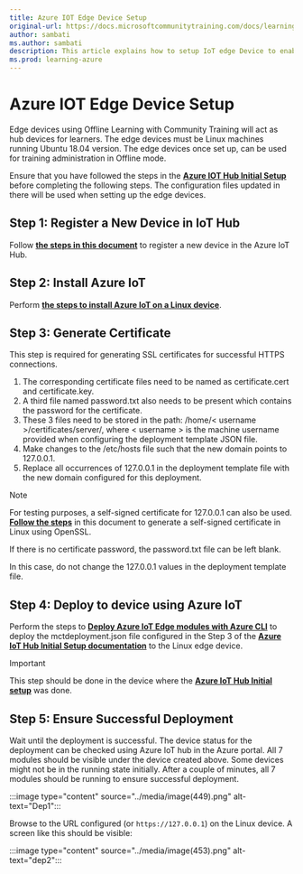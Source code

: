 ```yaml
---
title: Azure IOT Edge Device Setup
original-url: https://docs.microsoftcommunitytraining.com/docs/learning-in-offline-mode
author: sambati
ms.author: sambati
description: This article explains how to setup IoT edge Device to enable offline learning
ms.prod: learning-azure
---
```


# Azure IOT Edge Device Setup

Edge devices using Offline Learning with Community Training will act as hub devices for learners. The edge devices must be Linux machines running Ubuntu 18.04 version. The edge devices once set up, can be used for training administration in Offline mode.

Ensure that you have followed the steps in the [**Azure IOT Hub Initial Setup**](azure-IOT-hub-initial-setup.md) before completing the following steps. The configuration files updated in there will be used when setting up the edge devices.

## Step 1: Register a New Device in IoT Hub

Follow [**the steps in this document**](/azure/iot-edge/how-to-register-device?view=iotedge-2018-06&tabs=azure-portal) to register a new device in the Azure IoT Hub.

## Step 2: Install Azure IoT

Perform [**the steps to install Azure IoT on a Linux device**](/azure/iot-edge/how-to-install-iot-edge?view=iotedge-2018-06).

## Step 3: Generate Certificate

This step is required for generating SSL certificates for successful HTTPS connections.

1. The corresponding certificate files need to be named as certificate.cert and certificate.key.
2. A third file named password.txt also needs to be present which contains the password for the certificate.
3. These 3 files need to be stored in the path: /home/< username >/certificates/server/, where < username > is the machine username provided when configuring the deployment template JSON file.
4. Make changes to the /etc/hosts file such that the new domain points to 127.0.0.1.
5. Replace all occurrences of 127.0.0.1 in the deployment template file with the new domain configured for this deployment.

>[!Note]
> For testing purposes, a self-signed certificate for 127.0.0.1 can also be used. [**Follow the steps**](/dotnet/core/additional-tools/self-signed-certificates-guide) in this document to generate a self-signed certificate in Linux using OpenSSL.
>
>If there is no certificate password, the password.txt file can be left blank.
>
>In this case, do not change the 127.0.0.1 values in the deployment template file.

## Step 4: Deploy to device using Azure IoT

Perform the steps to [**Deploy Azure IoT Edge modules with Azure CLI**](/azure/iot-edge/how-to-deploy-modules-cli?view=iotedge-2018-06) to deploy the mctdeployment.json file configured in the Step 3 of the [**Azure IoT Hub Initial Setup documentation**](/azure/industry/training-services/microsoft-community-training/learning-in-offline-mode/azure-iot-hub-initial-setup#step-3-configuring-deployment-file) to the Linux edge device.

>[!important]
>This step should be done in the device where the [**Azure IoT Hub Initial setup**](azure-IOT-hub-initial-setup.md) was done.

## Step 5: Ensure Successful Deployment

Wait until the deployment is successful. The device status for the deployment can be checked using Azure IoT hub in the Azure portal. All 7 modules should be visible under the device created above. Some devices might not be in the running state initially. After a couple of minutes, all 7 modules should be running to ensure successful deployment.

:::image type="content" source="../media/image(449).png" alt-text="Dep1":::

Browse to the URL configured (or `https://127.0.0.1`) on the Linux device. A screen like this should be visible:

:::image type="content" source="../media/image(453).png" alt-text="dep2":::
